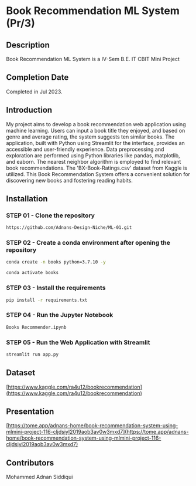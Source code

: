 # Book Recommendation ML System (Pr/3)

## Description

Book Recommendation ML System is a IV-Sem B.E. IT CBIT Mini Project

## Completion Date

Completed in Jul 2023. 

## Introduction

My project aims to develop a book recommendation web application using machine learning. Users can input a book title they enjoyed, and based on genre and average rating, the system suggests ten similar books. The application, built with Python using Streamlit for the interface, provides an accessible and user-friendly experience. Data preprocessing and exploration are performed using Python libraries like pandas, matplotlib, and eaborn. The nearest neighbor algorithm is employed to find relevant book recommendations. The 'BX-Book-Ratings.csv' dataset from Kaggle is utilized. This Book Recommendation System offers a convenient solution for discovering new books and fostering reading habits.

## Installation

### STEP 01 - Clone the repository

```bash
https://github.com/Adnans-Design-Niche/ML-01.git
```

### STEP 02 - Create a conda environment after opening the repository

```bash
conda create -n books python=3.7.10 -y
```

```bash
conda activate books
```


### STEP 03 - Install the requirements

```bash
pip install -r requirements.txt
```

### STEP 04 - Run the Jupyter Notebook

```bash
Books Recommender.ipynb
```

### STEP 05 - Run the Web Application with Streamlit

```bash
streamlit run app.py
```

## Dataset

[https://www.kaggle.com/ra4u12/bookrecommendation](https://www.kaggle.com/ra4u12/bookrecommendation)

## Presentation

[https://tome.app/adnans-home/book-recommendation-system-using-mlmini-project-116-cljdsiyl2019aob3av0w3mxd7](https://tome.app/adnans-home/book-recommendation-system-using-mlmini-project-116-cljdsiyl2019aob3av0w3mxd7)

## Contributors

Mohammed Adnan Siddiqui